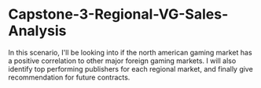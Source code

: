 # Capstone-3-Regional-VG-Sales-Analysis

In this scenario, I'll be looking into if the north american gaming market has a positive correlation to other major foreign gaming markets.
I will also identify top performing publishers for each regional market, and finally give recommendation for future contracts.
